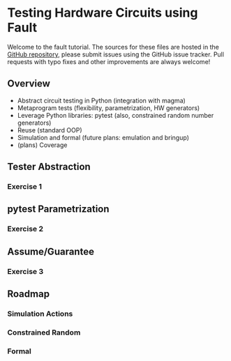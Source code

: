# Testing Hardware Circuits using Fault

Welcome to the fault tutorial. The sources for these files are hosted in the
[GitHub repository](https://github.com/leonardt/fault), please submit issues
using the GitHub issue tracker.  Pull requests with typo fixes and other
improvements are always welcome!

## Overview
* Abstract circuit testing in Python (integration with magma)
* Metaprogram tests (flexibility, parametrization, HW generators)
* Leverage Python libraries: pytest (also, constrained random number generators)
* Reuse (standard OOP)
* Simulation and formal (future plans: emulation and bringup)
* (plans) Coverage

## Tester Abstraction
### Exercise 1

## pytest Parametrization
### Exercise 2

## Assume/Guarantee
### Exercise 3

## Roadmap
### Simulation Actions
### Constrained Random
### Formal
